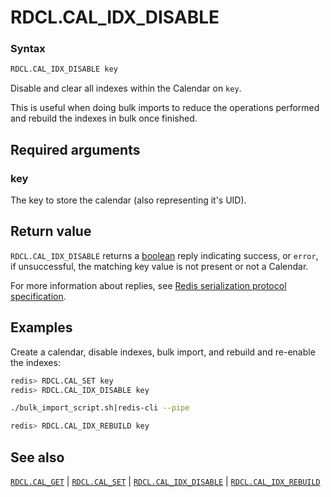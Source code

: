 # RDCL.CAL_IDX_DISABLE

### Syntax
```bash
RDCL.CAL_IDX_DISABLE key
```

Disable and clear all indexes within the Calendar on `key`.

This is useful when doing bulk imports to reduce the operations performed and rebuild the indexes in bulk once finished.

## Required arguments

### key
The key to store the calendar (also representing it's UID).

## Return value 

`RDCL.CAL_IDX_DISABLE` returns a [boolean](https://redis.io/docs/reference/protocol-spec/#booleans) reply indicating success, or `error`, if unsuccessful, the matching key value is not present or not a Calendar.

For more information about replies, see [Redis serialization protocol specification](https://redis.io/docs/reference/protocol-spec).

## Examples

Create a calendar, disable indexes, bulk import, and rebuild and re-enable the indexes:
```bash
redis> RDCL.CAL_SET key
redis> RDCL.CAL_IDX_DISABLE key

./bulk_import_script.sh|redis-cli --pipe

redis> RDCL.CAL_IDX_REBUILD key
```

## See also

[`RDCL.CAL_GET`](rdcl.cal_get.md) | [`RDCL.CAL_SET`](rdcl.cal_set.md) | [`RDCL.CAL_IDX_DISABLE`](rdcl.cal_idx_disable.md) | [`RDCL.CAL_IDX_REBUILD`](rdcl.cal_idx_rebuild.md)
